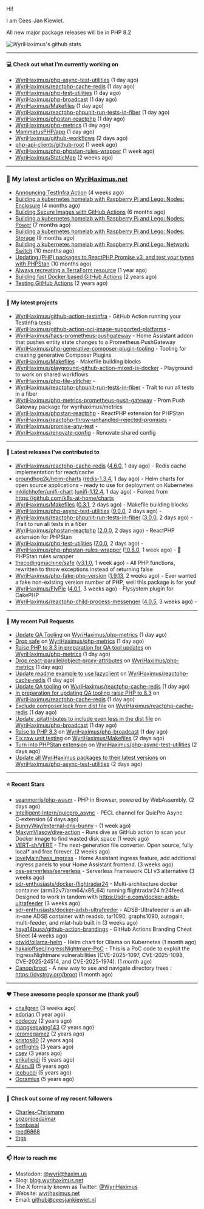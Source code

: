 Hi!

I am Cees-Jan Kiewiet.

All new major package releases will be in PHP 8.2

![WyriHaximus's github stats](https://github-readme-stats.vercel.app/api?username=WyriHaximus&show_icons=true)

---

#### 💻 Check out what I'm currently working on

- [WyriHaximus/php-async-test-utilities](https://github.com/WyriHaximus/php-async-test-utilities) (1 day ago)
- [WyriHaximus/reactphp-cache-redis](https://github.com/WyriHaximus/reactphp-cache-redis) (1 day ago)
- [WyriHaximus/php-test-utilities](https://github.com/WyriHaximus/php-test-utilities) (1 day ago)
- [WyriHaximus/php-broadcast](https://github.com/WyriHaximus/php-broadcast) (1 day ago)
- [WyriHaximus/Makefiles](https://github.com/WyriHaximus/Makefiles) (1 day ago)
- [WyriHaximus/reactphp-phpunit-run-tests-in-fiber](https://github.com/WyriHaximus/reactphp-phpunit-run-tests-in-fiber) (1 day ago)
- [WyriHaximus/phpstan-reactphp](https://github.com/WyriHaximus/phpstan-reactphp) (1 day ago)
- [WyriHaximus/php-metrics](https://github.com/WyriHaximus/php-metrics) (1 day ago)
- [MammatusPHP/app](https://github.com/MammatusPHP/app) (1 day ago)
- [WyriHaximus/github-workflows](https://github.com/WyriHaximus/github-workflows) (2 days ago)
- [php-api-clients/github-root](https://github.com/php-api-clients/github-root) (1 week ago)
- [WyriHaximus/php-phpstan-rules-wrapper](https://github.com/WyriHaximus/php-phpstan-rules-wrapper) (1 week ago)
- [WyriHaximus/StaticMap](https://github.com/WyriHaximus/StaticMap) (2 weeks ago)

---

### 📜 My latest articles on [WyriHaximus.net](https://blog.wyrihaximus.net/)

- [Announcing TestInfra Action](https://blog.wyrihaximus.net/2025/03/announcing-testinfra-action/) (4 weeks ago)
- [Building a kubernetes homelab with Raspberry Pi and Lego: Nodes: Enclosure](https://blog.wyrihaximus.net/2024/12/building-a-kubernetes-homelab-with-raspberry-pies-and-lego-nodes-enclosure/) (4 months ago)
- [Building Secure Images with GitHub Actions](https://blog.wyrihaximus.net/2024/10/building-secure-images-with-github-actions/) (6 months ago)
- [Building a kubernetes homelab with Raspberry Pi and Lego: Nodes: Power](https://blog.wyrihaximus.net/2024/09/building-a-kubernetes-homelab-with-raspberry-pies-and-lego-nodes-power/) (7 months ago)
- [Building a kubernetes homelab with Raspberry Pi and Lego: Nodes: Storage](https://blog.wyrihaximus.net/2024/08/building-a-kubernetes-homelab-with-raspberry-pies-and-lego-nodes-storage/) (9 months ago)
- [Building a kubernetes homelab with Raspberry Pi and Lego: Network: Switch](https://blog.wyrihaximus.net/2024/07/building-a-kubernetes-homelab-with-raspberry-pies-and-lego-network-switch/) (10 months ago)
- [Updating (PHP) packages to ReactPHP Promise v3, and test your types with PHPStan](https://blog.wyrihaximus.net/2024/06/updating-php-packages-to-reactphp-promise-v3--and-test-your-types-with-phpstan/) (10 months ago)
- [Always recreating a TerraForm resource](https://blog.wyrihaximus.net/2024/04/always-recreating-a-terraform-resource/) (1 year ago)
- [Building fast Docker based GitHub Actions](https://blog.wyrihaximus.net/2023/03/building-fast-docker-based-github-actions/) (2 years ago)
- [Testing GitHub Actions](https://blog.wyrihaximus.net/2023/03/testing-github-actions/) (2 years ago)

---

#### 🌱 My latest projects

- [WyriHaximus/github-action-testinfra](https://github.com/WyriHaximus/github-action-testinfra) - GitHub Action running your TestInfra tests
- [WyriHaximus/github-action-oci-image-supported-platforms](https://github.com/WyriHaximus/github-action-oci-image-supported-platforms) - 
- [WyriHaximus/hacs-prometheus-pushgateway](https://github.com/WyriHaximus/hacs-prometheus-pushgateway) - Home Assistant addon that pushes entity state changes to a Prometheus PushGateway
- [WyriHaximus/php-generative-composer-plugin-tooling](https://github.com/WyriHaximus/php-generative-composer-plugin-tooling) - Tooling for creating generative Composer Plugins
- [WyriHaximus/Makefiles](https://github.com/WyriHaximus/Makefiles) - Makefile building blocks
- [WyriHaximus/playground-github-action-mixed-js-docker](https://github.com/WyriHaximus/playground-github-action-mixed-js-docker) - Playground to work on shared workflows
- [WyriHaximus/php-tile-stitcher](https://github.com/WyriHaximus/php-tile-stitcher) - 
- [WyriHaximus/reactphp-phpunit-run-tests-in-fiber](https://github.com/WyriHaximus/reactphp-phpunit-run-tests-in-fiber) - Trait to run all tests in a fiber
- [WyriHaximus/php-metrics-prometheus-push-gateway](https://github.com/WyriHaximus/php-metrics-prometheus-push-gateway) - Prom Push Gateway package for wyrihaximus/metrics
- [WyriHaximus/phpstan-reactphp](https://github.com/WyriHaximus/phpstan-reactphp) - ReactPHP extension for PHPStan
- [WyriHaximus/reactphp-throw-unhandled-rejected-promises](https://github.com/WyriHaximus/reactphp-throw-unhandled-rejected-promises) - 
- [WyriHaximus/promise-any-test](https://github.com/WyriHaximus/promise-any-test) - 
- [WyriHaximus/renovate-config](https://github.com/WyriHaximus/renovate-config) - Renovate shared config

---

#### 🔭 Latest releases I've contributed to

- [WyriHaximus/reactphp-cache-redis](https://github.com/WyriHaximus/reactphp-cache-redis) ([4.6.0](https://github.com/WyriHaximus/reactphp-cache-redis/releases/tag/4.6.0), 1 day ago) - Redis cache implementation for react/cache
- [groundhog2k/helm-charts](https://github.com/groundhog2k/helm-charts) ([redis-1.3.4](https://github.com/groundhog2k/helm-charts/releases/tag/redis-1.3.4), 1 day ago) - Helm charts for open source applications - ready to use for deployment on Kubernetes
- [mkilchhofer/unifi-chart](https://github.com/mkilchhofer/unifi-chart) ([unifi-1.12.4](https://github.com/mkilchhofer/unifi-chart/releases/tag/unifi-1.12.4), 1 day ago) - Forked from https://github.com/k8s-at-home/charts
- [WyriHaximus/Makefiles](https://github.com/WyriHaximus/Makefiles) ([0.3.1](https://github.com/WyriHaximus/Makefiles/releases/tag/0.3.1), 2 days ago) - Makefile building blocks
- [WyriHaximus/php-async-test-utilities](https://github.com/WyriHaximus/php-async-test-utilities) ([9.0.0](https://github.com/WyriHaximus/php-async-test-utilities/releases/tag/9.0.0), 2 days ago) - 
- [WyriHaximus/reactphp-phpunit-run-tests-in-fiber](https://github.com/WyriHaximus/reactphp-phpunit-run-tests-in-fiber) ([3.0.0](https://github.com/WyriHaximus/reactphp-phpunit-run-tests-in-fiber/releases/tag/3.0.0), 2 days ago) - Trait to run all tests in a fiber
- [WyriHaximus/phpstan-reactphp](https://github.com/WyriHaximus/phpstan-reactphp) ([2.0.0](https://github.com/WyriHaximus/phpstan-reactphp/releases/tag/2.0.0), 2 days ago) - ReactPHP extension for PHPStan
- [WyriHaximus/php-test-utilities](https://github.com/WyriHaximus/php-test-utilities) ([7.0.0](https://github.com/WyriHaximus/php-test-utilities/releases/tag/7.0.0), 2 days ago) - 
- [WyriHaximus/php-phpstan-rules-wrapper](https://github.com/WyriHaximus/php-phpstan-rules-wrapper) ([10.8.0](https://github.com/WyriHaximus/php-phpstan-rules-wrapper/releases/tag/10.8.0), 1 week ago) - 🌯 PHPStan rules wrapper
- [thecodingmachine/safe](https://github.com/thecodingmachine/safe) ([v3.1.0](https://github.com/thecodingmachine/safe/releases/tag/v3.1.0), 1 week ago) - All PHP functions, rewritten to throw exceptions instead of returning false
- [WyriHaximus/php-fake-php-version](https://github.com/WyriHaximus/php-fake-php-version) ([1.9.13](https://github.com/WyriHaximus/php-fake-php-version/releases/tag/1.9.13), 2 weeks ago) - Ever wanted a fake non-existing version number of PHP, well this package is for you!
- [WyriHaximus/FlyPie](https://github.com/WyriHaximus/FlyPie) ([4.0.1](https://github.com/WyriHaximus/FlyPie/releases/tag/4.0.1), 3 weeks ago) - Flysystem plugin for CakePHP
- [WyriHaximus/reactphp-child-process-messenger](https://github.com/WyriHaximus/reactphp-child-process-messenger) ([4.0.5](https://github.com/WyriHaximus/reactphp-child-process-messenger/releases/tag/4.0.5), 3 weeks ago) - 

---

#### 🔨 My recent Pull Requests

- [Update QA Tooling](https://github.com/WyriHaximus/php-metrics/pull/98) on [WyriHaximus/php-metrics](https://github.com/WyriHaximus/php-metrics) (1 day ago)
- [Drop safe](https://github.com/WyriHaximus/php-metrics/pull/95) on [WyriHaximus/php-metrics](https://github.com/WyriHaximus/php-metrics) (1 day ago)
- [Raise PHP to 8.3 in preparation for QA tool updates](https://github.com/WyriHaximus/php-metrics/pull/94) on [WyriHaximus/php-metrics](https://github.com/WyriHaximus/php-metrics) (1 day ago)
- [Drop react-parallel/object-proxy-attributes](https://github.com/WyriHaximus/php-metrics/pull/93) on [WyriHaximus/php-metrics](https://github.com/WyriHaximus/php-metrics) (1 day ago)
- [Update readme example to use lazyclient](https://github.com/WyriHaximus/reactphp-cache-redis/pull/75) on [WyriHaximus/reactphp-cache-redis](https://github.com/WyriHaximus/reactphp-cache-redis) (1 day ago)
- [Update QA tooling](https://github.com/WyriHaximus/reactphp-cache-redis/pull/74) on [WyriHaximus/reactphp-cache-redis](https://github.com/WyriHaximus/reactphp-cache-redis) (1 day ago)
- [In preparation for updating QA tooling raise PHP to 8.3](https://github.com/WyriHaximus/reactphp-cache-redis/pull/73) on [WyriHaximus/reactphp-cache-redis](https://github.com/WyriHaximus/reactphp-cache-redis) (1 day ago)
- [Exclude composer.lock from dist file](https://github.com/WyriHaximus/reactphp-cache-redis/pull/72) on [WyriHaximus/reactphp-cache-redis](https://github.com/WyriHaximus/reactphp-cache-redis) (1 day ago)
- [Update .gitattributes to include even less in the dist file](https://github.com/WyriHaximus/php-broadcast/pull/295) on [WyriHaximus/php-broadcast](https://github.com/WyriHaximus/php-broadcast) (1 day ago)
- [Raise to PHP 8.3](https://github.com/WyriHaximus/php-broadcast/pull/294) on [WyriHaximus/php-broadcast](https://github.com/WyriHaximus/php-broadcast) (1 day ago)
- [Fix raw unit testing](https://github.com/WyriHaximus/Makefiles/pull/11) on [WyriHaximus/Makefiles](https://github.com/WyriHaximus/Makefiles) (2 days ago)
- [Turn into PHPStan extension](https://github.com/WyriHaximus/php-async-test-utilities/pull/281) on [WyriHaximus/php-async-test-utilities](https://github.com/WyriHaximus/php-async-test-utilities) (2 days ago)
- [Update all WyriHaximus packages to their latest versions](https://github.com/WyriHaximus/php-async-test-utilities/pull/280) on [WyriHaximus/php-async-test-utilities](https://github.com/WyriHaximus/php-async-test-utilities) (2 days ago)

---

#### ⭐ Recent Stars

- [seanmorris/php-wasm](https://github.com/seanmorris/php-wasm) - PHP in Browser, powered by WebAssembly. (2 days ago)
- [Intelligent-Intern/quicpro_async](https://github.com/Intelligent-Intern/quicpro_async) - PECL channel for QuicPro Async C‑extension (4 days ago)
- [BunnyWay/external-dns-bunny](https://github.com/BunnyWay/external-dns-bunny) -  (1 week ago)
- [MaxymVlasov/dive-action](https://github.com/MaxymVlasov/dive-action) - Runs dive as GitHub action to scan your Docker image to find wasted disk space (1 week ago)
- [VERT-sh/VERT](https://github.com/VERT-sh/VERT) - The next-generation file converter. Open source, fully local* and free forever. (2 weeks ago)
- [lovelylain/hass_ingress](https://github.com/lovelylain/hass_ingress) - Home Assistant ingress feature, add additional ingress panels to your Home Assistant frontend. (3 weeks ago)
- [oss-serverless/serverless](https://github.com/oss-serverless/serverless) - Serverless Framework CLI v3 alternative (3 weeks ago)
- [sdr-enthusiasts/docker-flightradar24](https://github.com/sdr-enthusiasts/docker-flightradar24) - Multi-architecture docker container (arm32v7/arm64/x86_64) running flightradar24 fr24feed. Designed to work in tandem with https://sdr-e.com/docker-adsb-ultrafeeder (3 weeks ago)
- [sdr-enthusiasts/docker-adsb-ultrafeeder](https://github.com/sdr-enthusiasts/docker-adsb-ultrafeeder) - ADSB-Ultrafeeder is an all-in-one ADSB container with readsb, tar1090, graphs1090, autogain, multi-feeder, and mlat-hub built in (3 weeks ago)
- [haya14busa/github-action-brandings](https://github.com/haya14busa/github-action-brandings) - GitHub Actions Branding Cheat Sheet (4 weeks ago)
- [otwld/ollama-helm](https://github.com/otwld/ollama-helm) - Helm chart for Ollama on Kubernetes (1 month ago)
- [hakaioffsec/IngressNightmare-PoC](https://github.com/hakaioffsec/IngressNightmare-PoC) - This is a PoC code to exploit the IngressNightmare vulnerabilities (CVE-2025-1097, CVE-2025-1098, CVE-2025-24514, and CVE-2025-1974). (1 month ago)
- [Canop/broot](https://github.com/Canop/broot) - A new way to see and navigate directory trees : https://dystroy.org/broot (1 month ago)

---

#### ❤️ These awesome people sponsor me (thank you!)

- [challgren](https://github.com/challgren) (3 weeks ago)
- [edorian](https://github.com/edorian) (1 year ago)
- [codecov](https://github.com/codecov) (2 years ago)
- [mangkepwing143](https://github.com/mangkepwing143) (2 years ago)
- [jeromegamez](https://github.com/jeromegamez) (2 years ago)
- [kristos80](https://github.com/kristos80) (2 years ago)
- [getflights](https://github.com/getflights) (3 years ago)
- [csev](https://github.com/csev) (3 years ago)
- [erikaheidi](https://github.com/erikaheidi) (5 years ago)
- [AllenJB](https://github.com/AllenJB) (5 years ago)
- [lcobucci](https://github.com/lcobucci) (5 years ago)
- [Ocramius](https://github.com/Ocramius) (5 years ago)

---

#### 👯 Check out some of my recent followers

- [Charles-Chrismann](https://github.com/Charles-Chrismann)
- [gozonjoedaimar](https://github.com/gozonjoedaimar)
- [fronbasal](https://github.com/fronbasal)
- [reed6868](https://github.com/reed6868)
- [thgs](https://github.com/thgs)

---

#### 📫 How to reach me

- Mastodon: [@wyri@haxim.us](https://toot-toot.wyrihaxim.us/@wyri)
- Blog: [blog.wyrihaximus.net](https://blog.wyrihaximus.net/)
- The X formally known as Twitter: [@WyriHaximus](https://twitter.com/WyriHaximus)
- Website: [wyrihaximus.net](https://wyrihaximus.net/)
- Email: [github@ceesjankiewiet.nl](mailto:github@ceesjankiewiet.nl)
